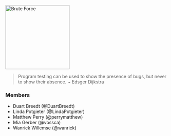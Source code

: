 <img alt="Brute Force" src="http://gdurl.com/ebMw" width="200" />

> Program testing can be used to show the presence of bugs, but never to show their absence. ~ Edsger Dijkstra

### Members
- Duart Breedt (@DuartBreedt)
- Linda Potgieter (@LindaPotgieter)
- Matthew Perry (@perrymatthew)
- Mia Gerber (@vossca)
- Wanrick Willemse (@wanrick)

